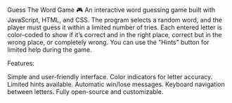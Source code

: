 Guess The Word Game 🎮
An interactive word guessing game built with JavaScript, HTML, and CSS.
The program selects a random word, and the player must guess it within a limited number of tries.
Each entered letter is color-coded to show if it’s correct and in the right place, correct but in the wrong place, or completely wrong.
You can use the "Hints" button for limited help during the game.

Features:

Simple and user-friendly interface.
Color indicators for letter accuracy.
Limited hints available.
Automatic win/lose messages.
Keyboard navigation between letters.
Fully open-source and customizable.
